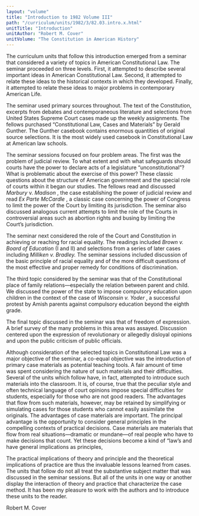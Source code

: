 ```yaml
---
layout: "volume"
title: "Introduction to 1982 Volume III"
path: "/curriculum/units/1982/3/82.03.intro.x.html"
unitTitle: "Introduction"
unitAuthor: "Robert M. Cover"
unitVolume: "The Constitution in American History"
---
```

<body>
<p>
The curriculum units that follow this introduction emerged from a seminar that considered a variety of topics in American Constitutional Law. The seminar proceeded on three levels. First, it attempted to describe several important ideas in American Constitutional Law. Second, it attempted to relate these ideas to the historical contexts in which they developed. Finally, it attempted to relate these ideas to major problems in contemporary American Life.
</p>
<p>
The seminar used primary sources throughout. The text of the Constitution, excerpts from debates and contemporaneous literature and selections from United States Supreme Court cases made up the weekly assignments. The fellows purchased “Constitutional Law, Cases and Materials” by Gerald Gunther. The Gunther casebook contains enormous quantities of original source selections. It is the most widely used casebook in Constitutional Law at American law schools.
</p>
<p>
The seminar sessions focused on four problem areas. The first was the problem of judicial review. To what extent and with what safeguards should courts have the power to declare acts of a legislature “unconstitutional”? What is problematic about the exercise of this power? These classic questions about the structure of American government and the special role of courts within it began our studies. The fellows read and discussed
<i>
Marbury
</i>
v.
<i>
Madison
</i>
, the case establishing the power of judicial review and read
<i>
Ex Parte McCardle
</i>
, a classic case concerning the power of Congress to limit the power of the Court by limiting its jurisdiction. The seminar also discussed analogous current attempts to limit the role of the Courts in controversial areas such as abortion rights and busing by limiting the Court’s jurisdiction.
</p>
<p>
The seminar next considered the role of the Court and Constitution in achieving or reaching for racial equality. The readings included
<i>
Brown v. Board of Education
</i>
(I and II) and selections from a series of later cases including
<i>
Milliken v. Bradley.
</i>
The seminar sessions included discussion of the basic principle of racial equality and of the more difficult questions of the most effective and proper remedy for conditions of discrimination.
</p>
<p>
The third topic considered by the seminar was that of the Constitutional place of family relations—especially the relation between parent and child. We discussed the power of the state to impose compulsory education upon children in the context of the case of
<i>
Wisconsin v. Yoder
</i>
, a successful protest by Amish parents against compulsory education beyond the eighth grade.
</p>
<p>
The final topic discussed in the seminar was that of freedom of expression. A brief survey of the many problems in this area was assayed. Discussion centered upon the expression of revolutionary or allegedly disloyal opinions and upon the public criticism of public officials.
</p>
<p>
Although consideration of the selected topics in Constitutional Law was a major objective of the seminar, a co-equal objective was the introduction of primary case materials as potential teaching tools. A fair amount of time was spent considering the nature of such materials and their difficulties. Several of the units which follow have, in fact, attempted to introduce such materials into the classroom. It is, of course, true that the peculiar style and often technical language of court opinions impose special difficulties for students, especially for those who are not good readers. The advantages that flow from such materials, however, may be retained by simplifying or simulating cases for those students who cannot easily assimilate the originals. The advantages of case materials are important. The principal advantage is the opportunity to consider general principles in the compelling contexts of practical decisions. Case materials are materials that flow from real situations—dramatic or mundane—of real people who have to make decisions that count. Yet these decisions become a kind of “law’s and have general implications as principles,
</p>
<p>
The practical implications of theory and principle and the theoretical implications of practice are thus the invaluable lessons learned from cases. The units that follow do not all treat the substantive subject matter that was discussed in the seminar sessions. But all of the units in one way or another display the interaction of theory and practice that characterize the case method. It has been my pleasure to work with the authors and to introduce these units to the reader.
</p>
<p>
Robert M. Cover
</p>
</body>